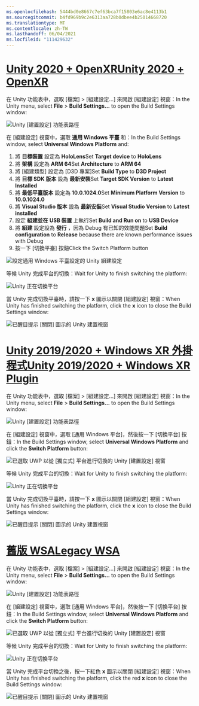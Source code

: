 ```yaml
---
ms.openlocfilehash: 5444bd0e8667c7ef63bca7f15803e6ac8e4113b1
ms.sourcegitcommit: b4fd969b9c2e6313aa728b0dbee4b25014668720
ms.translationtype: MT
ms.contentlocale: zh-TW
ms.lasthandoff: 06/04/2021
ms.locfileid: "111429632"
---
```

# <a name="unity-2020--openxr"></a>[<span data-ttu-id="145d2-101">Unity 2020 + OpenXR</span><span class="sxs-lookup"><span data-stu-id="145d2-101">Unity 2020 + OpenXR</span></span>](#tab/openxr)

<span data-ttu-id="145d2-102">在 Unity 功能表中，選取 [檔案] >  [組建設定...] 來開啟 [組建設定] 視窗：</span><span class="sxs-lookup"><span data-stu-id="145d2-102">In the Unity menu, select **File** > **Build Settings...** to open the Build Settings window:</span></span>

![Unity [建置設定] 功能表路徑](../images/mr-learning-base/base-02-section2-step1-1.png)

<span data-ttu-id="145d2-104">在 [組建設定] 視窗中，選取 **通用 Windows 平臺** 和：</span><span class="sxs-lookup"><span data-stu-id="145d2-104">In the Build Settings window, select **Universal Windows Platform** and:</span></span>

1. <span data-ttu-id="145d2-105">將 **目標裝置** 設定為 **HoloLens**</span><span class="sxs-lookup"><span data-stu-id="145d2-105">Set **Target device** to **HoloLens**</span></span>
2. <span data-ttu-id="145d2-106">將 **架構** 設定為 **ARM 64**</span><span class="sxs-lookup"><span data-stu-id="145d2-106">Set **Architecture** to **ARM 64**</span></span>
3. <span data-ttu-id="145d2-107">將 [組建類型] 設定為 [D3D 專案]</span><span class="sxs-lookup"><span data-stu-id="145d2-107">Set **Build Type** to **D3D Project**</span></span>
4. <span data-ttu-id="145d2-108">將 **目標 SDK 版本** 設為 **最新安裝**</span><span class="sxs-lookup"><span data-stu-id="145d2-108">Set **Target SDK Version** to **Latest Installed**</span></span>
5. <span data-ttu-id="145d2-109">將 **最低平臺版本** 設定為 **10.0.1024.0**</span><span class="sxs-lookup"><span data-stu-id="145d2-109">Set **Minimum Platform Version** to **10.0.1024.0**</span></span>
6. <span data-ttu-id="145d2-110">將 **Visual Studio 版本** 設為 **最新安裝**</span><span class="sxs-lookup"><span data-stu-id="145d2-110">Set **Visual Studio Version** to **Latest installed**</span></span>
7. <span data-ttu-id="145d2-111">設定 **組建並在** **USB 裝置** 上執行</span><span class="sxs-lookup"><span data-stu-id="145d2-111">Set **Build and Run on** to **USB Device**</span></span>
8. <span data-ttu-id="145d2-112">將 **組建** 設定設為 **發行** ，因為 Debug 有已知的效能問題</span><span class="sxs-lookup"><span data-stu-id="145d2-112">Set **Build configuration** to **Release** because there are known performance issues with Debug</span></span>
9. <span data-ttu-id="145d2-113">按一下 [切換平臺] 按鈕</span><span class="sxs-lookup"><span data-stu-id="145d2-113">Click the Switch Platform button</span></span>

![設定通用 Windows 平臺設定的 Unity 組建設定](../images/mr-learning-base/base-02-section2-step1-2-openxr.png)

<span data-ttu-id="145d2-115">等候 Unity 完成平台的切換：</span><span class="sxs-lookup"><span data-stu-id="145d2-115">Wait for Unity to finish switching the platform:</span></span>

![Unity 正在切換平台](../images/mr-learning-base/base-02-section2-step1-3-openxr.png)

<span data-ttu-id="145d2-117">當 Unity 完成切換平臺時，請按一下  **x** 圖示以關閉 [組建設定] 視窗：</span><span class="sxs-lookup"><span data-stu-id="145d2-117">When Unity has finished switching the platform, click the  **x** icon to close the Build Settings window:</span></span>

![已醒目提示 [關閉] 圖示的 Unity 建置視窗](../images/mr-learning-base/base-02-section2-step1-4-openxr.png)

# <a name="unity-20192020--windows-xr-plugin"></a>[<span data-ttu-id="145d2-119">Unity 2019/2020 + Windows XR 外掛程式</span><span class="sxs-lookup"><span data-stu-id="145d2-119">Unity 2019/2020 + Windows XR Plugin</span></span>](#tab/winxr)

<span data-ttu-id="145d2-120">在 Unity 功能表中，選取 [檔案] >  [組建設定...] 來開啟 [組建設定] 視窗：</span><span class="sxs-lookup"><span data-stu-id="145d2-120">In the Unity menu, select **File** > **Build Settings...** to open the Build Settings window:</span></span>

![Unity [建置設定] 功能表路徑](../images/mr-learning-base/base-02-section2-step1-1.png)

<span data-ttu-id="145d2-122">在 [組建設定] 視窗中，選取 [通用 Windows 平台]，然後按一下 [切換平台] 按鈕：</span><span class="sxs-lookup"><span data-stu-id="145d2-122">In the Build Settings window, select **Universal Windows Platform** and click the **Switch Platform** button:</span></span>

![已選取 UWP 以從 [獨立式] 平台進行切換的 Unity [建置設定] 視窗](../images/mr-learning-base/base-02-section2-step1-2.png)

<span data-ttu-id="145d2-124">等候 Unity 完成平台的切換：</span><span class="sxs-lookup"><span data-stu-id="145d2-124">Wait for Unity to finish switching the platform:</span></span>

![Unity 正在切換平台](../images/mr-learning-base/base-02-section2-step1-3.png)

<span data-ttu-id="145d2-126">當 Unity 完成切換平臺時，請按一下 **x** 圖示以關閉 [組建設定] 視窗：</span><span class="sxs-lookup"><span data-stu-id="145d2-126">When Unity has finished switching the platform, click the **x** icon to close the Build Settings window:</span></span>

![已醒目提示 [關閉] 圖示的 Unity 建置視窗](../images/mr-learning-base/base-02-section2-step1-4.png)

# <a name="legacy-wsa"></a>[<span data-ttu-id="145d2-128">舊版 WSA</span><span class="sxs-lookup"><span data-stu-id="145d2-128">Legacy WSA</span></span>](#tab/wsa)

<span data-ttu-id="145d2-129">在 Unity 功能表中，選取 [檔案] >  [組建設定...] 來開啟 [組建設定] 視窗：</span><span class="sxs-lookup"><span data-stu-id="145d2-129">In the Unity menu, select **File** > **Build Settings...** to open the Build Settings window:</span></span>

![Unity [建置設定] 功能表路徑](../images/mr-learning-base/base-02-section2-step1-1.png)

<span data-ttu-id="145d2-131">在 [組建設定] 視窗中，選取 [通用 Windows 平台]，然後按一下 [切換平台] 按鈕：</span><span class="sxs-lookup"><span data-stu-id="145d2-131">In the Build Settings window, select **Universal Windows Platform** and click the **Switch Platform** button:</span></span>

![已選取 UWP 以從 [獨立式] 平台進行切換的 Unity [建置設定] 視窗](../images/mr-learning-base/base-02-section2-step1-2.png)

<span data-ttu-id="145d2-133">等候 Unity 完成平台的切換：</span><span class="sxs-lookup"><span data-stu-id="145d2-133">Wait for Unity to finish switching the platform:</span></span>

![Unity 正在切換平台](../images/mr-learning-base/base-02-section2-step1-3.png)

<span data-ttu-id="145d2-135">當 Unity 完成平台切換之後，按一下紅色 **x** 圖示以關閉 [組建設定] 視窗：</span><span class="sxs-lookup"><span data-stu-id="145d2-135">When Unity has finished switching the platform, click the red **x** icon to close the Build Settings window:</span></span>

![已醒目提示 [關閉] 圖示的 Unity 建置視窗](../images/mr-learning-base/base-02-section2-step1-4.png)
